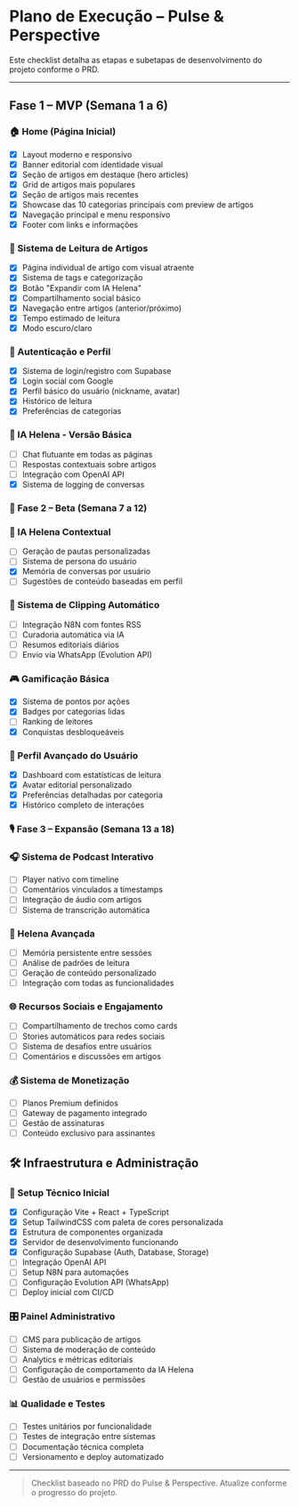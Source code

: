 # Plano de Execução – Pulse & Perspective

Este checklist detalha as etapas e subetapas de desenvolvimento do projeto conforme o PRD.

---

## Fase 1 – MVP (Semana 1 a 6)

### 🏠 Home (Página Inicial)
- [x] Layout moderno e responsivo
- [x] Banner editorial com identidade visual
- [x] Seção de artigos em destaque (hero articles)
- [x] Grid de artigos mais populares
- [x] Seção de artigos mais recentes
- [x] Showcase das 10 categorias principais com preview de artigos
- [x] Navegação principal e menu responsivo
- [x] Footer com links e informações

### 📖 Sistema de Leitura de Artigos
- [x] Página individual de artigo com visual atraente
- [x] Sistema de tags e categorização
- [x] Botão "Expandir com IA Helena"
- [x] Compartilhamento social básico
- [x] Navegação entre artigos (anterior/próximo)
- [x] Tempo estimado de leitura
- [x] Modo escuro/claro

### 🔐 Autenticação e Perfil
- [x] Sistema de login/registro com Supabase
- [x] Login social com Google
- [x] Perfil básico do usuário (nickname, avatar)
- [x] Histórico de leitura
- [x] Preferências de categorias

### 🤖 IA Helena - Versão Básica
- [ ] Chat flutuante em todas as páginas
- [ ] Respostas contextuais sobre artigos
- [ ] Integração com OpenAI API
- [x] Sistema de logging de conversas
### 🚀 Fase 2 – Beta (Semana 7 a 12)

### 🧠 IA Helena Contextual
- [ ] Geração de pautas personalizadas
- [ ] Sistema de persona do usuário
- [x] Memória de conversas por usuário
- [ ] Sugestões de conteúdo baseadas em perfil

### 📰 Sistema de Clipping Automático
- [ ] Integração N8N com fontes RSS
- [ ] Curadoria automática via IA
- [ ] Resumos editoriais diários
- [ ] Envio via WhatsApp (Evolution API)

### 🎮 Gamificação Básica
- [x] Sistema de pontos por ações
- [x] Badges por categorias lidas
- [ ] Ranking de leitores
- [x] Conquistas desbloqueáveis

### 👤 Perfil Avançado do Usuário
- [x] Dashboard com estatísticas de leitura
- [x] Avatar editorial personalizado
- [x] Preferências detalhadas por categoria
- [x] Histórico completo de interações

### 🎙️ Fase 3 – Expansão (Semana 13 a 18)

### 🎧 Sistema de Podcast Interativo
- [ ] Player nativo com timeline
- [ ] Comentários vinculados a timestamps
- [ ] Integração de áudio com artigos
- [ ] Sistema de transcrição automática

### 🤖 Helena Avançada
- [ ] Memória persistente entre sessões
- [ ] Análise de padrões de leitura
- [ ] Geração de conteúdo personalizado
- [ ] Integração com todas as funcionalidades

### 🌐 Recursos Sociais e Engajamento
- [ ] Compartilhamento de trechos como cards
- [ ] Stories automáticos para redes sociais
- [ ] Sistema de desafios entre usuários
- [ ] Comentários e discussões em artigos

### 💰 Sistema de Monetização
- [ ] Planos Premium definidos
- [ ] Gateway de pagamento integrado
- [ ] Gestão de assinaturas
- [ ] Conteúdo exclusivo para assinantes

## 🛠️ Infraestrutura e Administração

### 🔧 Setup Técnico Inicial
- [x] Configuração Vite + React + TypeScript
- [x] Setup TailwindCSS com paleta de cores personalizada
- [x] Estrutura de componentes organizada
- [x] Servidor de desenvolvimento funcionando
- [x] Configuração Supabase (Auth, Database, Storage)
- [ ] Integração OpenAI API
- [ ] Setup N8N para automações
- [ ] Configuração Evolution API (WhatsApp)
- [ ] Deploy inicial com CI/CD

### 🎛️ Painel Administrativo
- [ ] CMS para publicação de artigos
- [ ] Sistema de moderação de conteúdo
- [ ] Analytics e métricas editoriais
- [ ] Configuração de comportamento da IA Helena
- [ ] Gestão de usuários e permissões

### 📊 Qualidade e Testes
- [ ] Testes unitários por funcionalidade
- [ ] Testes de integração entre sistemas
- [ ] Documentação técnica completa
- [ ] Versionamento e deploy automatizado

---

> Checklist baseado no PRD do Pulse & Perspective. Atualize conforme o progresso do projeto.
